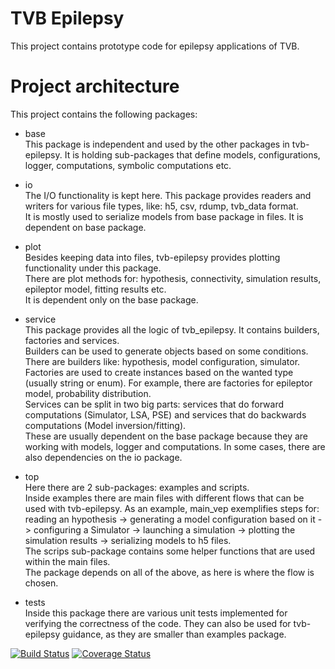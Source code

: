 # TVB Epilepsy

This project contains prototype code for epilepsy applications of TVB.

Project architecture
====================

This project contains the following packages:
- base
    <br>This package is independent and used by the other packages in tvb-epilepsy. It is holding sub-packages that define models, configurations, logger, computations, symbolic computations etc.

- io
    <br>The I/O functionality is kept here. This package provides readers and writers for various file types, like: h5, csv, rdump, tvb_data format.
    <br>It is mostly used to serialize models from base package in files. It is dependent on base package.

- plot
    <br>Besides keeping data into files, tvb-epilepsy provides plotting functionality under this package.
    <br>There are plot methods for: hypothesis, connectivity, simulation results, epileptor model, fitting results etc.
    <br>It is dependent only on the base package.

- service
    <br>This package provides all the logic of tvb_epilepsy. It contains builders, factories and services.
    <br>Builders can be used to generate objects based on some conditions. There are builders like: hypothesis, model configuration, simulator.
    <br>Factories are used to create instances based on the wanted type (usually string or enum). For example, there are factories for epileptor model, probability distribution.
    <br>Services can be split in two big parts: services that do forward computations (Simulator, LSA, PSE) and services that do backwards computations (Model inversion/fitting).
    <br>These are usually dependent on the base package because they are working with models, logger and computations. In some cases, there are also dependencies on the io package.

- top
    <br>Here there are 2 sub-packages: examples and scripts.
    <br>Inside examples there are main files with different flows that can be used with tvb-epilepsy. As an example, main_vep exemplifies steps for: reading an hypothesis -> generating a model configuration based on it -> configuring a Simulator -> launching a simulation -> plotting the simulation results -> serializing models to h5 files.
    <br>The scrips sub-package contains some helper functions that are used within the main files.
    <br>The package depends on all of the above, as here is where the flow is chosen.

- tests
    <br>Inside this package there are various unit tests implemented for verifying the correctness of the code. They can also be used for tvb-epilepsy guidance, as they are smaller than examples package.


[![Build Status](https://travis-ci.org/the-virtual-brain/tvb-epilepsy.svg?branch=review)](https://travis-ci.org/the-virtual-brain/tvb-epilepsy) [![Coverage Status](https://coveralls.io/repos/github/the-virtual-brain/tvb-epilepsy/badge.svg)](https://coveralls.io/github/the-virtual-brain/tvb-epilepsy)

